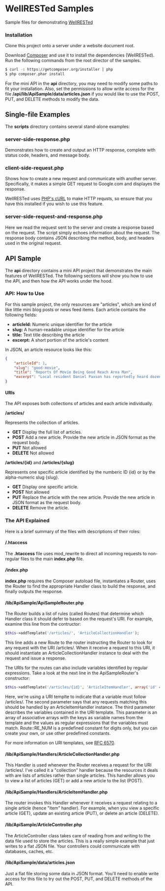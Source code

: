 WellRESTed Samples
==================

Sample files for demonstrating [WellRESTed](https://github.com/pjdietz/wellrested)

### Installation

Clone this project onto a server under a website document root.

Download [Composer](http://getcomposer.org/) and use it to install the dependencies (WellRESTed). Run the following commands from the root director of the samples.

```bash
$ curl -s https://getcomposer.org/installer | php
$ php composer.phar install
```

For the mini API in the **api** directory, you may need to modify some paths to fit your installation. Also, set the permissions to allow write access for the file **/api/lib/ApiSample/data/articles.json** if you would like to use the POST, PUT, and DELETE methods to modify the data.


Single-file Examples
--------------------

The **scripts** directory contains several stand-alone examples:



### server-side-response.php

Demonstrates how to create and output an HTTP response, complete with status code, headers, and message body.


### client-side-request.php

Shows how to create a new request and communicate with another server. Specifically, it makes a simple GET request to Google.com and displayes the response.

WellRESTed uses [PHP's cURL](http://php.net/manual/en/book.curl.php) to make HTTP requsts, so ensure that you have this installed if you wish to use this feature.


### server-side-request-and-response.php

Here we read the request sent to the server and create a response based on the request. The script simply echoes information about the request. The response body contains JSON describing the method, body, and headers used in the original request.


API Sample
----------

The **api** directory contains a mini API project that demonstrates the main features of WellRESTed. The following sections will show you how to use the API, and then how the API works under the hood.


### API: How to Use

For this sample project, the only resources are "articles", which are kind of like little mini blog posts or news feed items. Each article contains the following fields:

- **articleId:** Numeric unique identifier for the article
- **slug:** A human-readable unique identifier for the article
- **title:** Text title describing the article
- **excerpt:** A short portion of the article's content

In JSON, an article resource looks like this:

```json
{
    "articleId": 1,
    "slug": "good-movie",
    "title": "Reports Of Movie Being Good Reach Area Man",
    "excerpt": "Local resident Daniel Paxson has reportedly heard dozens of accounts from numerous friendly sources in the past two weeks confirming that the new James Bond film is pretty good. According to persons with knowledge of the situation, an unnamed friend of Paxson’s coworker Wendy Mathers watched the movie on opening weekend and found it to be “decent enough.”"
}
```


#### URIs

The API exposes both collections of articles and each article individually.

**/articles/**

Represents the collection of articles.

- **GET** Display the full list of articles.
- **POST** Add a new article. Provide the new article in JSON format as the
        request body.
- **PUT** Not allowed
- **DELETE** Not allowed


**/articles/{id}** and **/articles/{slug}**

Represents one specific article identified by the numberic ID {id} or by the alpha-numeric slug {slug}.

- **GET** Display one specific article.
- **POST** Not allowed
- **PUT** Replace the article with the new article. Provide the new article in
    JSON format as the request body.
- **DELETE** Remove the article.


### The API Explained

Here is a brief summary of the files with descriptions of their roles:


#### /.htaccess

The **.htaccess** file uses mod_rewrite to direct all incoming requests to non-regular files to the main **index.php** file.


#### /index.php

**index.php** requires the Composer autoload file, instantiates a Router, uses the Router to find the appropriate Handler class to build the response, and finally outputs the response.


#### /lib/ApiSample/ApiSampleRouter.php

The Router builds a list of rules (called Routes) that determine which Handler class it should defer to based on the request's URI. For example, examine this line from the contructor:

```php
$this->addTemplate('/articles/', 'ArticleCollectionHandler');
```

This line adds a new Route to the router instructing the Router to look for any request with the URI /articles/. When it receive a request to this URI, it should instantiate an ArticleCollectionHandler instance to deal with the request and issue a response.

The URIs for the routes can also include variables identified by regular expressions. Take a look at the next line in the ApiSampleRouter's constructor:

```php
$this->addTemplate('/articles/{id}', 'ArticleItemHandler', array('id' => Route::RE_NUM));
```

Here, we're using a URI templte to indicate that a variable must follow /articles/. The second parameter says that any requests matching this should be handled by an ArticleItemHandler instance. The third parameter describes the variables contained in the URI template. This parameter is an array of associative arrays with the keys as variable names from the template and the values as regular expressions that the variables must match. Route::RE_NUM is a predefined constant for digits only, but you can create your own, or use other predefined constants.

For more information on URI templates, see [RFC 6570](http://tools.ietf.org/html/rfc6570).


#### /lib/ApiSample/Handlers/ArticleCollectionHandler.php

This Handler is used whenever the Router receives a request for the URI /articles/. I've called it a "collection" handler because the resources it deals with are lists of articles rather than single articles. This handler allows you to view a list of articles (GET) or add a new article to the list (POST).


#### /lib/ApiSample/Handlers/ArticleItemHandler.php

The router invokes this Handler whenever it receives a request relating to a single article (hence "item" handler). For example, when you view a specific article (GET), update an existing article (PUT), or delete an article (DELETE).

#### /lib/ApiSample/ArticleController.php

The ArticleController class takes care of reading from and writing to the data file used to store the articles. This is a really simple example that just writes to a flat JSON file. Your controllers could communicate with databases, caches, etc.

#### /lib/ApiSample/data/articles.json

Just a flat file storing some data in JSON format. You'll need to enable write access for this file to try out the POST, PUT, and DELETE methods of the API.
